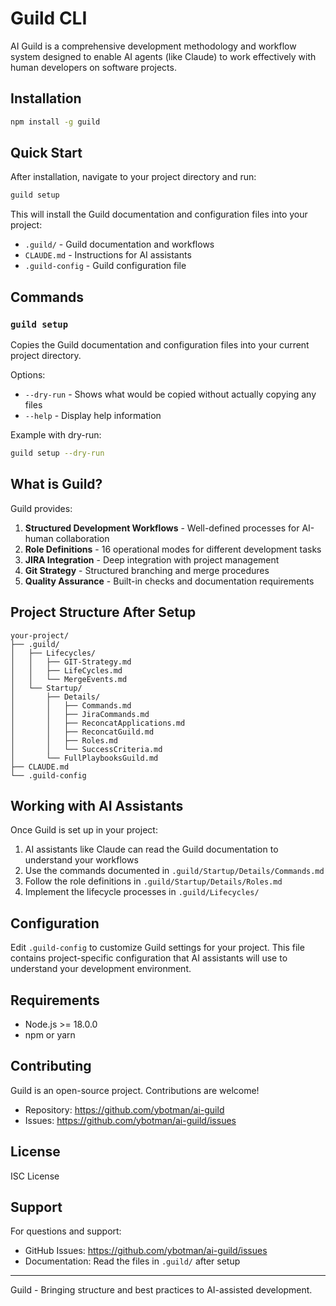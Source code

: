 # Guild CLI

AI Guild is a comprehensive development methodology and workflow system designed to enable AI agents (like Claude) to work effectively with human developers on software projects.

## Installation

```bash
npm install -g guild
```

## Quick Start

After installation, navigate to your project directory and run:

```bash
guild setup
```

This will install the Guild documentation and configuration files into your project:

- `.guild/` - Guild documentation and workflows
- `CLAUDE.md` - Instructions for AI assistants
- `.guild-config` - Guild configuration file

## Commands

### `guild setup`

Copies the Guild documentation and configuration files into your current project directory.

Options:
- `--dry-run` - Shows what would be copied without actually copying any files
- `--help` - Display help information

Example with dry-run:
```bash
guild setup --dry-run
```

## What is Guild?

Guild provides:

1. **Structured Development Workflows** - Well-defined processes for AI-human collaboration
2. **Role Definitions** - 16 operational modes for different development tasks
3. **JIRA Integration** - Deep integration with project management
4. **Git Strategy** - Structured branching and merge procedures
5. **Quality Assurance** - Built-in checks and documentation requirements

## Project Structure After Setup

```
your-project/
├── .guild/
│   ├── Lifecycles/
│   │   ├── GIT-Strategy.md
│   │   ├── LifeCycles.md
│   │   └── MergeEvents.md
│   └── Startup/
│       ├── Details/
│       │   ├── Commands.md
│       │   ├── JiraCommands.md
│       │   ├── ReconcatApplications.md
│       │   ├── ReconcatGuild.md
│       │   ├── Roles.md
│       │   └── SuccessCriteria.md
│       └── FullPlaybooksGuild.md
├── CLAUDE.md
└── .guild-config
```

## Working with AI Assistants

Once Guild is set up in your project:

1. AI assistants like Claude can read the Guild documentation to understand your workflows
2. Use the commands documented in `.guild/Startup/Details/Commands.md`
3. Follow the role definitions in `.guild/Startup/Details/Roles.md`
4. Implement the lifecycle processes in `.guild/Lifecycles/`

## Configuration

Edit `.guild-config` to customize Guild settings for your project. This file contains project-specific configuration that AI assistants will use to understand your development environment.

## Requirements

- Node.js >= 18.0.0
- npm or yarn

## Contributing

Guild is an open-source project. Contributions are welcome!

- Repository: https://github.com/ybotman/ai-guild
- Issues: https://github.com/ybotman/ai-guild/issues

## License

ISC License

## Support

For questions and support:
- GitHub Issues: https://github.com/ybotman/ai-guild/issues
- Documentation: Read the files in `.guild/` after setup

---

Guild - Bringing structure and best practices to AI-assisted development.